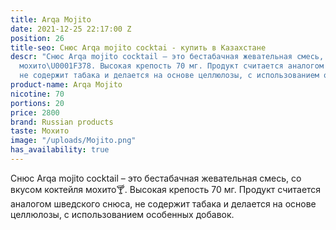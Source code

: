```yaml
---
title: Arqa Mojito
date: 2021-12-25 22:17:00 Z
position: 26
title-seo: Снюс Arqa mojito cocktai - купить в Казахстане
descr: "Снюс Arqa mojito cocktail – это бестабачная жевательная смесь, со вкусом коктейля
  мохито\U0001F378. Высокая крепость 70 мг. Продукт считается аналогом шведского снюса,
  не содержит табака и делается на основе целлюлозы, с использованием особенных добавок."
product-name: Arqa Mojito
nicotine: 70
portions: 20
price: 2800
brand: Russian products
taste: Мохито
image: "/uploads/Mojito.png"
has_availability: true
---
```


Снюс Arqa mojito cocktail – это бестабачная жевательная смесь, со вкусом коктейля мохито🍸. Высокая крепость 70 мг. Продукт считается аналогом шведского снюса, не содержит табака и делается на основе целлюлозы, с использованием особенных добавок.